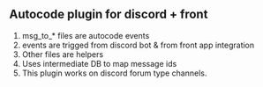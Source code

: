 ## Autocode plugin for discord + front

1. msg_to_* files are autocode events
2. events are trigged from discord bot & from front app integration
3. Other files are helpers
4. Uses intermediate DB to map message ids
5. This plugin works on discord forum type channels.
